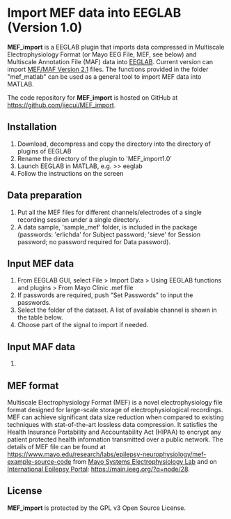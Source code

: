 Import MEF data into EEGLAB (Version 1.0)
=========================================

**MEF_import** is a EEGLAB plugin that imports data compressed in Multiscale Electrophysiology Format (or Mayo EEG File, MEF, see below) and Multiscale Annotation File (MAF) data into [EEGLAB](https://sccn.ucsd.edu/eeglab/index.php).
Current version can import [MEF/MAF Version 2.1](https://github.com/benbrinkmann/mef_lib_2_1) files.
The functions provided in the folder "mef_matlab" can be used as a general tool to import MEF data into MATLAB.

The code repository for **MEF_import** is hosted on GitHub at https://github.com/jiecui/MEF_import.

Installation
------------
1. Download, decompress and copy the directory into the directory of plugins of EEGLAB
1. Rename the directory of the plugin to 'MEF_import1.0'
1. Launch EEGLAB in MATLAB, e.g. >> eeglab
1. Follow the instructions on the screen

Data preparation
----------------
1. Put all the MEF files for different channels/electrodes of a single recording session under a single directory. 
1. A data sample, 'sample_mef' folder, is included in the package (passwords: 'erlichda' for Subject password; 'sieve' for Session password; no password required for Data password).

Input MEF data
--------------
1. From EEGLAB GUI, select File > Import Data > Using EEGLAB functions and plugins > From Mayo Clinic .mef file
1. If passwords are required, push "Set Passwords" to input the passwords.
1. Select the folder of the dataset.  A list of available channel is shown in the table below.
1. Choose part of the signal to import if needed.

Input MAF data
--------------
1. 

MEF format
----------
Multiscale Electrophysiology Format (MEF) is a novel electrophysiology file format designed for large-scale storage of electrophysiological recordings.
MEF can achieve significant data size reduction when compared to existing techniques with stat-of-the-art lossless data compression.
It satisfies the Health Insurance Portability and Accountability Act (HIPAA) to encrypt any patient protected health information transmitted over a public network.
The details of MEF file can be found at https://www.mayo.edu/research/labs/epilepsy-neurophysiology/mef-example-source-code from [Mayo Systems Electrophysiology Lab](http://msel.mayo.edu/) and on [International Epilepsy Portal](https://main.ieeg.org): https://main.ieeg.org/?q=node/28. 

License
-------
**MEF_import** is protected by the GPL v3 Open Source License.
